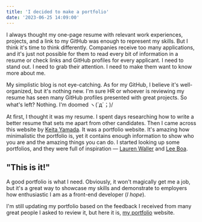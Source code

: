 ```yaml
---
title: 'I decided to make a portfolio'
date: '2023-06-25 14:09:00'
---
```


I always thought my one-page resume with relevant work experiences, projects, and a link to my GitHub was enough to represent my skills. But I think it's time to think differently. Companies receive too many applications, and it's just not possible for them to read every bit of information in a resume or check links and GitHub profiles for every applicant. I need to stand out. I need to grab their attention. I need to make them want to know more about me.

My simplistic blog is not eye-catching. As for my GitHub, I believe it's well-organized, but it's nothing new. I'm sure HR or whoever is reviewing my resume has seen many GitHub profiles presented with great projects. So what's left? Nothing. I'm doomed ヽ(`д´；)/

At first, I thought it was my resume.
I spent days researching how to write a better resume that sets me apart from other candidates.
Then I came across this website by [Keita Yamada](https://p5aholic.me/).
It was a portfolio website. It's amazing how minimalistic the portfolio is,
yet it contains enough information to show who you are and the amazing things you can do.
I started looking up some portfolios, and they were full of
inspiration — [Lauren Waller](https://www.lauren-waller.com/) and [Lee Boa](http://leeboa.com/).

## "This is it!"

A good portfolio is what I need. Obviously, it won't magically get me a job,
but it's a great way to showcase my skills and demonstrate to employers how enthusiastic
I am as a front-end developer (_I hope_).

I'm still updating my portfolio based on the feedback I received from many great
people I asked to review it, but here it is, [my portfolio](https://www.jiieu.com)
website.
